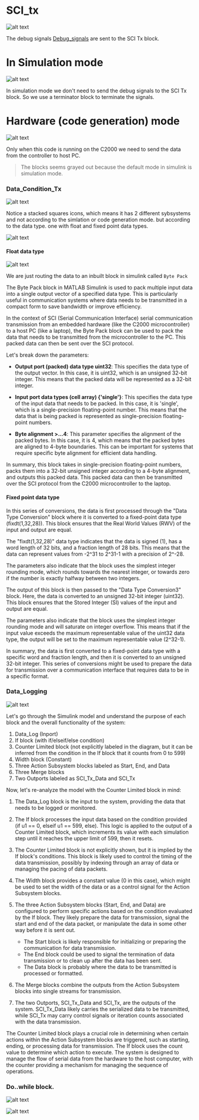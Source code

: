 # SCI_tx

![alt text](image-29.png)

The debug signals [Debug_signals](./Debug_signals.md) are sent to the SCI Tx block. 

# In Simulation mode
![alt text](image-30.png)

In simulation mode we don't need to send the debug signals to the SCI Tx block. So we use a terminator block to terminate the signals.  


# Hardware (code generation) mode

![alt text](image-31.png)

Only when this code is running on the C2000 we need to send the data from the controller to host PC. 

> The blocks seems grayed out because the default mode in simulink is simulation mode.

### Data_Condition_Tx

![alt text](image-32.png)

Notice a stacked squares icons, which means it has 2 different sybsystems and not according to the simlation or code generation mode. but according to the data type. one with float and fixed point data types.

![alt text](image-33.png)


#### Float data type
![alt text](image-34.png)

We are just routing the data to an inbuilt block in simulink called `Byte Pack` 

The Byte Pack block in MATLAB Simulink is used to pack multiple input data into a single output vector of a specified data type. This is particularly useful in communication systems where data needs to be transmitted in a compact form to save bandwidth or improve efficiency. 

In the context of SCI (Serial Communication Interface) serial communication transmission from an embedded hardware (like the C2000 microcontroller) to a host PC (like a laptop), the Byte Pack block can be used to pack the data that needs to be transmitted from the microcontroller to the PC. This packed data can then be sent over the SCI protocol.

Let's break down the parameters:

- **Output port (packed) data type uint32**: This specifies the data type of the output vector. In this case, it is uint32, which is an unsigned 32-bit integer. This means that the packed data will be represented as a 32-bit integer.

- **Input port data types (cell array) {'single'}**: This specifies the data type of the input data that needs to be packed. In this case, it is 'single', which is a single-precision floating-point number. This means that the data that is being packed is represented as single-precision floating-point numbers.

- **Byte alignment >...4**: This parameter specifies the alignment of the packed bytes. In this case, it is 4, which means that the packed bytes are aligned to 4-byte boundaries. This can be important for systems that require specific byte alignment for efficient data handling.

In summary, this block takes in single-precision floating-point numbers, packs them into a 32-bit unsigned integer according to a 4-byte alignment, and outputs this packed data. This packed data can then be transmitted over the SCI protocol from the C2000 microcontroller to the laptop.


#### Fixed point data type
In this series of conversions, the data is first processed through the "Data Type Conversion" block where it is converted to a fixed-point data type (fixdt(1,32,28)). This block ensures that the Real World Values (RWV) of the input and output are equal.

The "fixdt(1,32,28)" data type indicates that the data is signed (1), has a word length of 32 bits, and a fraction length of 28 bits. This means that the data can represent values from -2^31 to 2^31-1 with a precision of 2^-28.

The parameters also indicate that the block uses the simplest integer rounding mode, which rounds towards the nearest integer, or towards zero if the number is exactly halfway between two integers.

The output of this block is then passed to the "Data Type Conversion3" block. Here, the data is converted to an unsigned 32-bit integer (uint32). This block ensures that the Stored Integer (SI) values of the input and output are equal.

The parameters also indicate that the block uses the simplest integer rounding mode and will saturate on integer overflow. This means that if the input value exceeds the maximum representable value of the uint32 data type, the output will be set to the maximum representable value (2^32-1).

In summary, the data is first converted to a fixed-point data type with a specific word and fraction length, and then it is converted to an unsigned 32-bit integer. This series of conversions might be used to prepare the data for transmission over a communication interface that requires data to be in a specific format.

### Data_Logging

![alt text](image-37.png)


Let's go through the Simulink model and understand the purpose of each block and the overall functionality of the system:

1. Data_Log (Inport)
2. If block (with if/elseif/else condition)
3. Counter Limited block (not explicitly labeled in the diagram, but it can be inferred from the condition in the If block that it counts from 0 to 599)
4. Width block (Constant)
5. Three Action Subsystem blocks labeled as Start, End, and Data
6. Three Merge blocks
7. Two Outports labeled as SCI_Tx_Data and SCI_Tx

Now, let's re-analyze the model with the Counter Limited block in mind:

1. The Data_Log block is the input to the system, providing the data that needs to be logged or monitored.

2. The If block processes the input data based on the condition provided (if u1 == 0, elseif u1 == 599, else). This logic is applied to the output of a Counter Limited block, which increments its value with each simulation step until it reaches the upper limit of 599, then it resets.

3. The Counter Limited block is not explicitly shown, but it is implied by the If block's conditions. This block is likely used to control the timing of the data transmission, possibly by indexing through an array of data or managing the pacing of data packets.

4. The Width block provides a constant value (0 in this case), which might be used to set the width of the data or as a control signal for the Action Subsystem blocks.

5. The three Action Subsystem blocks (Start, End, and Data) are configured to perform specific actions based on the condition evaluated by the If block. They likely prepare the data for transmission, signal the start and end of the data packet, or manipulate the data in some other way before it is sent out.

   - The Start block is likely responsible for initializing or preparing the communication for data transmission.
   - The End block could be used to signal the termination of data transmission or to clean up after the data has been sent.
   - The Data block is probably where the data to be transmitted is processed or formatted.

6. The Merge blocks combine the outputs from the Action Subsystem blocks into single streams for transmission.

7. The two Outports, SCI_Tx_Data and SCI_Tx, are the outputs of the system. SCI_Tx_Data likely carries the serialized data to be transmitted, while SCI_Tx may carry control signals or iteration counts associated with the data transmission.

The Counter Limited block plays a crucial role in determining when certain actions within the Action Subsystem blocks are triggered, such as starting, ending, or processing data for transmission. The If block uses the count value to determine which action to execute. The system is designed to manage the flow of serial data from the hardware to the host computer, with the counter providing a mechanism for managing the sequence of operations.

### Do..while block.

![alt text](image-36.png)

![alt text](image-35.png)